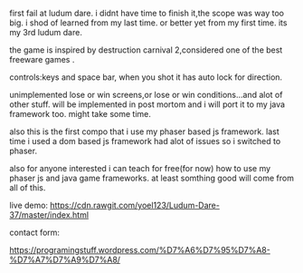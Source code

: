 first fail at ludum dare. i didnt have time to finish it,the scope was way too big. i shod of learned from my last time. or better yet from my first time. its my 3rd ludum dare.

the game is inspired by destruction carnival 2,considered one of the best freeware games .

controls:keys and space bar, when you shot it has auto lock for direction.

unimplemented lose or win screens,or lose or win conditions...and alot of other stuff. will be implemented in post mortom and i will port it to my java framework too. might take some time.

also this is the first compo that i use my phaser based js framework. last time i used a dom based js framework had alot of issues so i switched to phaser.

also for anyone interested i can teach for free(for now) how to use my phaser js and java game frameworks. at least somthing good will come from all of this.


live demo:
https://cdn.rawgit.com/yoel123/Ludum-Dare-37/master/index.html

contact form:

https://programingstuff.wordpress.com/%D7%A6%D7%95%D7%A8-%D7%A7%D7%A9%D7%A8/
